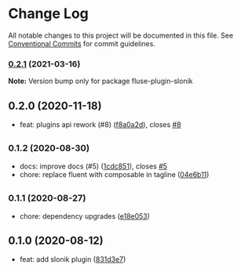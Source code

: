 # Change Log

All notable changes to this project will be documented in this file.
See [Conventional Commits](https://conventionalcommits.org) for commit guidelines.

### [0.2.1](https://github.com/Nayni/fluse/compare/fluse-plugin-slonik@0.2.0...fluse-plugin-slonik@0.2.1) (2021-03-16)

**Note:** Version bump only for package fluse-plugin-slonik





## 0.2.0 (2020-11-18)

* feat: plugins api rework (#8) ([f8a0a2d](https://github.com/Nayni/fluse/commit/f8a0a2d)), closes [#8](https://github.com/Nayni/fluse/issues/8)





## <small>0.1.2 (2020-08-30)</small>

* docs: improve docs (#5) ([1cdc851](https://github.com/Nayni/fluse/commit/1cdc851)), closes [#5](https://github.com/Nayni/fluse/issues/5)
* chore: replace fluent with composable in tagline ([04e6b11](https://github.com/Nayni/fluse/commit/04e6b11))





## <small>0.1.1 (2020-08-27)</small>

* chore: dependency upgrades ([e18e053](https://github.com/Nayni/fluse/commit/e18e053))





## 0.1.0 (2020-08-12)

* feat: add slonik plugin ([831d3e7](https://github.com/Nayni/fluse/commit/831d3e7))
